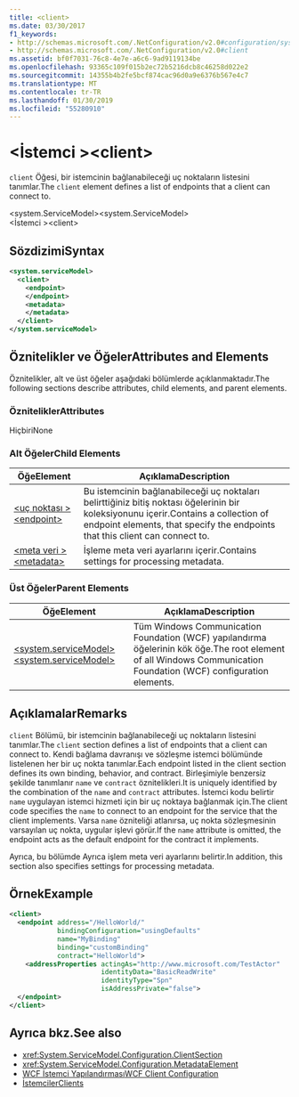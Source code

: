 ```yaml
---
title: <client>
ms.date: 03/30/2017
f1_keywords:
- http://schemas.microsoft.com/.NetConfiguration/v2.0#configuration/system.ServiceModel/client
- http://schemas.microsoft.com/.NetConfiguration/v2.0#client
ms.assetid: bf0f7031-76c8-4e7e-a6c6-9ad9119134be
ms.openlocfilehash: 93365c109f015b2ec72b5216dcb8c46258d022e2
ms.sourcegitcommit: 14355b4b2fe5bcf874cac96d0a9e6376b567e4c7
ms.translationtype: MT
ms.contentlocale: tr-TR
ms.lasthandoff: 01/30/2019
ms.locfileid: "55280910"
---
```

# <a name="client"></a><span data-ttu-id="69212-101">\<İstemci ></span><span class="sxs-lookup"><span data-stu-id="69212-101">\<client></span></span>
<span data-ttu-id="69212-102">`client` Öğesi, bir istemcinin bağlanabileceği uç noktaların listesini tanımlar.</span><span class="sxs-lookup"><span data-stu-id="69212-102">The `client` element defines a list of endpoints that a client can connect to.</span></span>  
  
 <span data-ttu-id="69212-103">\<system.ServiceModel></span><span class="sxs-lookup"><span data-stu-id="69212-103">\<system.ServiceModel></span></span>  
<span data-ttu-id="69212-104">\<İstemci ></span><span class="sxs-lookup"><span data-stu-id="69212-104">\<client></span></span>  
  
## <a name="syntax"></a><span data-ttu-id="69212-105">Sözdizimi</span><span class="sxs-lookup"><span data-stu-id="69212-105">Syntax</span></span>  
  
```xml  
<system.serviceModel>
  <client>
    <endpoint>
    </endpoint>
    <metadata>
    </metadata>
  </client>
</system.serviceModel>
```  
  
## <a name="attributes-and-elements"></a><span data-ttu-id="69212-106">Öznitelikler ve Öğeler</span><span class="sxs-lookup"><span data-stu-id="69212-106">Attributes and Elements</span></span>  
 <span data-ttu-id="69212-107">Öznitelikler, alt ve üst öğeler aşağıdaki bölümlerde açıklanmaktadır.</span><span class="sxs-lookup"><span data-stu-id="69212-107">The following sections describe attributes, child elements, and parent elements.</span></span>  
  
### <a name="attributes"></a><span data-ttu-id="69212-108">Öznitelikler</span><span class="sxs-lookup"><span data-stu-id="69212-108">Attributes</span></span>  
 <span data-ttu-id="69212-109">Hiçbiri</span><span class="sxs-lookup"><span data-stu-id="69212-109">None</span></span>  
  
### <a name="child-elements"></a><span data-ttu-id="69212-110">Alt Öğeler</span><span class="sxs-lookup"><span data-stu-id="69212-110">Child Elements</span></span>  
  
|<span data-ttu-id="69212-111">Öğe</span><span class="sxs-lookup"><span data-stu-id="69212-111">Element</span></span>|<span data-ttu-id="69212-112">Açıklama</span><span class="sxs-lookup"><span data-stu-id="69212-112">Description</span></span>|  
|-------------|-----------------|  
|[<span data-ttu-id="69212-113">\<uç noktası ></span><span class="sxs-lookup"><span data-stu-id="69212-113">\<endpoint></span></span>](../../../../../docs/framework/configure-apps/file-schema/wcf/endpoint-of-client.md)|<span data-ttu-id="69212-114">Bu istemcinin bağlanabileceği uç noktaları belirttiğiniz bitiş noktası öğelerinin bir koleksiyonunu içerir.</span><span class="sxs-lookup"><span data-stu-id="69212-114">Contains a collection of endpoint elements, that specify the endpoints that this client can connect to.</span></span>|  
|[<span data-ttu-id="69212-115">\<meta veri ></span><span class="sxs-lookup"><span data-stu-id="69212-115">\<metadata></span></span>](../../../../../docs/framework/configure-apps/file-schema/wcf/metadata.md)|<span data-ttu-id="69212-116">İşleme meta veri ayarlarını içerir.</span><span class="sxs-lookup"><span data-stu-id="69212-116">Contains settings for processing metadata.</span></span>|  
  
### <a name="parent-elements"></a><span data-ttu-id="69212-117">Üst Öğeler</span><span class="sxs-lookup"><span data-stu-id="69212-117">Parent Elements</span></span>  
  
|<span data-ttu-id="69212-118">Öğe</span><span class="sxs-lookup"><span data-stu-id="69212-118">Element</span></span>|<span data-ttu-id="69212-119">Açıklama</span><span class="sxs-lookup"><span data-stu-id="69212-119">Description</span></span>|  
|-------------|-----------------|  
|[<span data-ttu-id="69212-120">\<system.serviceModel></span><span class="sxs-lookup"><span data-stu-id="69212-120">\<system.serviceModel></span></span>](../../../../../docs/framework/configure-apps/file-schema/wcf/system-servicemodel.md)|<span data-ttu-id="69212-121">Tüm Windows Communication Foundation (WCF) yapılandırma öğelerinin kök öğe.</span><span class="sxs-lookup"><span data-stu-id="69212-121">The root element of all Windows Communication Foundation (WCF) configuration elements.</span></span>|  
  
## <a name="remarks"></a><span data-ttu-id="69212-122">Açıklamalar</span><span class="sxs-lookup"><span data-stu-id="69212-122">Remarks</span></span>  
 <span data-ttu-id="69212-123">`client` Bölümü, bir istemcinin bağlanabileceği uç noktaların listesini tanımlar.</span><span class="sxs-lookup"><span data-stu-id="69212-123">The `client` section defines a list of endpoints that a client can connect to.</span></span> <span data-ttu-id="69212-124">Kendi bağlama davranışı ve sözleşme istemci bölümünde listelenen her bir uç nokta tanımlar.</span><span class="sxs-lookup"><span data-stu-id="69212-124">Each endpoint listed in the client section defines its own binding, behavior, and contract.</span></span> <span data-ttu-id="69212-125">Birleşimiyle benzersiz şekilde tanımlanır `name` ve `contract` öznitelikleri.</span><span class="sxs-lookup"><span data-stu-id="69212-125">It is uniquely identified by the combination of the `name` and `contract` attributes.</span></span> <span data-ttu-id="69212-126">İstemci kodu belirtir `name` uygulayan istemci hizmeti için bir uç noktaya bağlanmak için.</span><span class="sxs-lookup"><span data-stu-id="69212-126">The client code specifies the `name` to connect to an endpoint for the service that the client implements.</span></span> <span data-ttu-id="69212-127">Varsa `name` özniteliği atlanırsa, uç nokta sözleşmesinin varsayılan uç nokta, uygular işlevi görür.</span><span class="sxs-lookup"><span data-stu-id="69212-127">If the `name` attribute is omitted, the endpoint acts as the default endpoint for the contract it implements.</span></span>  
  
 <span data-ttu-id="69212-128">Ayrıca, bu bölümde Ayrıca işlem meta veri ayarlarını belirtir.</span><span class="sxs-lookup"><span data-stu-id="69212-128">In addition, this section also specifies settings for processing metadata.</span></span>  
  
## <a name="example"></a><span data-ttu-id="69212-129">Örnek</span><span class="sxs-lookup"><span data-stu-id="69212-129">Example</span></span>  
  
```xml  
<client>
  <endpoint address="/HelloWorld/"
            bindingConfiguration="usingDefaults"
            name="MyBinding"
            binding="customBinding"
            contract="HelloWorld">
    <addressProperties actingAs="http://www.microsoft.com/TestActor"
                       identityData="BasicReadWrite"
                       identityType="Spn"
                       isAddressPrivate="false">
  </endpoint>
</client>
```  
  
## <a name="see-also"></a><span data-ttu-id="69212-130">Ayrıca bkz.</span><span class="sxs-lookup"><span data-stu-id="69212-130">See also</span></span>
- <xref:System.ServiceModel.Configuration.ClientSection>
- <xref:System.ServiceModel.Configuration.MetadataElement>
- [<span data-ttu-id="69212-131">WCF İstemci Yapılandırması</span><span class="sxs-lookup"><span data-stu-id="69212-131">WCF Client Configuration</span></span>](../../../../../docs/framework/wcf/feature-details/client-configuration.md)
- [<span data-ttu-id="69212-132">İstemciler</span><span class="sxs-lookup"><span data-stu-id="69212-132">Clients</span></span>](../../../../../docs/framework/wcf/feature-details/clients.md)
